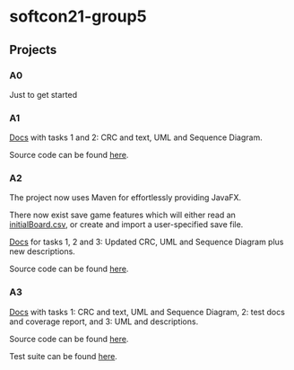 # softcon21-group5

## Projects

### A0

Just to get started

### A1

[Docs](a1/docs) with tasks 1 and 2: CRC and text, UML and Sequence Diagram.

Source code can be found [here](a1/src/ch/uzh/softcon/one).

### A2

The project now uses Maven for effortlessly providing JavaFX.

There now exist save game features which will either read an [initialBoard.csv](a2/resources/initialBoard.csv), or create and import a user-specified save file.

[Docs](a2/docs) for tasks 1, 2 and 3: Updated CRC, UML and Sequence Diagram plus new descriptions.

Source code can be found [here](a2/src/main/java/ch/uzh/softcon/one).

### A3

[Docs](a3/docs) with tasks 1: CRC and text, UML and Sequence Diagram, 2: test docs and coverage report, and 3: UML and descriptions.

Source code can be found [here](a3/src/main/java/ch/uzh/softcon/one).

Test suite can be found [here](a3/src/test/java/ch/uzh/softcon/one).
